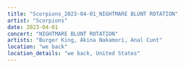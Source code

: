 ```yaml
---
title: "Scorpions_2023-04-01_NIGHTMARE BLUNT ROTATION"
artist: "Scorpions"
date: 2023-04-01
concert: "NIGHTMARE BLUNT ROTATION"
artists: "Burger King, Akina Nakamori, Anal Cunt"
location: "we back"
location_details: "we back, United States"
---
```

